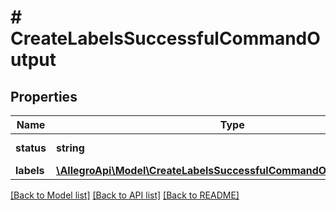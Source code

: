 # # CreateLabelsSuccessfulCommandOutput

## Properties

Name | Type | Description | Notes
------------ | ------------- | ------------- | -------------
**status** | **string** |  | [default to 'SUCCESSFUL']
**labels** | [**\AllegroApi\Model\CreateLabelsSuccessfulCommandOutputAllOfLabels**](CreateLabelsSuccessfulCommandOutputAllOfLabels.md) |  |

[[Back to Model list]](../../README.md#models) [[Back to API list]](../../README.md#endpoints) [[Back to README]](../../README.md)
